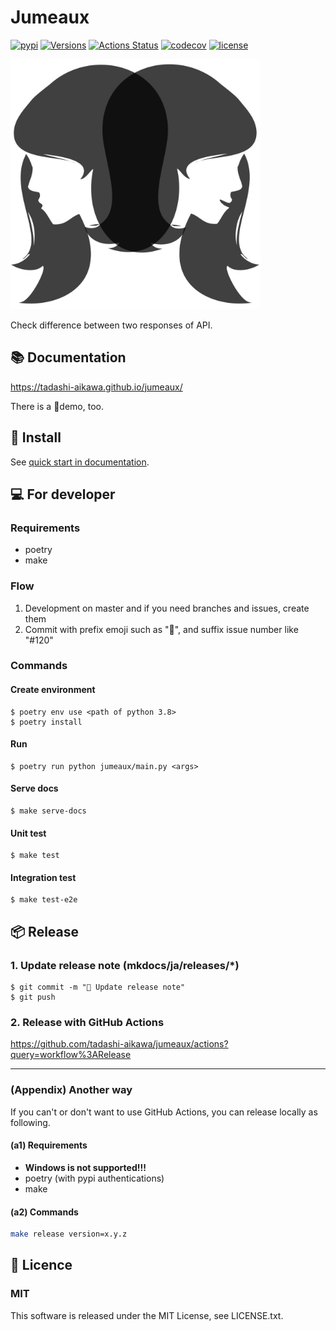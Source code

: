 # Jumeaux

[![pypi](https://img.shields.io/pypi/v/jumeaux.svg)](https://pypi.org/project/jumeaux/)
[![Versions](https://img.shields.io/pypi/pyversions/jumeaux.svg)](https://pypi.org/project/jumeaux/)
[![Actions Status](https://github.com/tadashi-aikawa/jumeaux/workflows/Tests/badge.svg)](https://github.com/tadashi-aikawa/jumeaux/actions)
[![codecov](https://codecov.io/gh/tadashi-aikawa/jumeaux/branch/master/graph/badge.svg)](https://codecov.io/gh/tadashi-aikawa/jumeaux)
[![license](https://img.shields.io/github/license/mashape/apistatus.svg)](https://github.com/tadashi-aikawa/jumeaux/blob/master/LICENSE)

<img src="https://github.com/tadashi-aikawa/jumeaux/blob/master/logo.png?raw=true" width=400 height=400 />

Check difference between two responses of API.

## 📚 Documentation

https://tadashi-aikawa.github.io/jumeaux/

There is a 🎥demo, too.


## 🦉 Install

See [quick start in documentation](https://tadashi-aikawa.github.io/jumeaux/ja/getstarted/quickstart/).


## 💻 For developer

### Requirements

* poetry
* make

### Flow

1. Development on master and if you need branches and issues, create them
2. Commit with prefix emoji such as "📝", and suffix issue number like "#120"

### Commands

#### Create environment

```
$ poetry env use <path of python 3.8>
$ poetry install
```

#### Run

```
$ poetry run python jumeaux/main.py <args>
```

#### Serve docs

```
$ make serve-docs
```

#### Unit test

```
$ make test
```

#### Integration test

```
$ make test-e2e
```



## 📦 Release

### 1. Update release note (mkdocs/ja/releases/*)

```
$ git commit -m "📝 Update release note"
$ git push
```

### 2. Release with GitHub Actions

https://github.com/tadashi-aikawa/jumeaux/actions?query=workflow%3ARelease

----

### (Appendix) Another way

If you can't or don't want to use GitHub Actions, you can release locally as following.

#### (a1) Requirements

* **Windows is not supported!!!**
* poetry (with pypi authentications)
* make

#### (a2) Commands

```bash
make release version=x.y.z
```


## 🎫 Licence

### MIT

This software is released under the MIT License, see LICENSE.txt.

